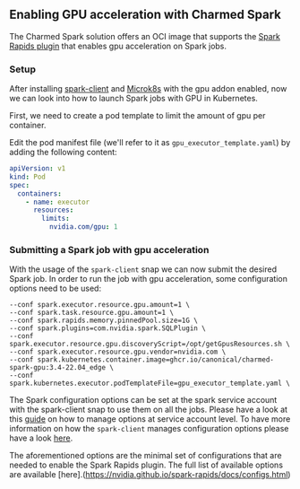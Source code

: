 ## Enabling GPU acceleration with Charmed Spark

The Charmed Spark solution offers an OCI image that supports the [Spark Rapids plugin](https://github.com/canonical/charmed-spark-rock/pkgs/container/charmed-spark-gpu) that enables gpu acceleration on Spark jobs.

### Setup

After installing [spark-client](https://snapcraft.io/spark-client) and [Microk8s](https://microk8s.io/) with the gpu addon enabled, now we can look into how to launch Spark jobs with GPU in Kubernetes.


First, we need to create a pod template to limit the amount of gpu per container.

Edit the pod manifest file (we'll refer to it as ```gpu_executor_template.yaml```) by adding the following content:

```yaml
apiVersion: v1
kind: Pod
spec:
  containers:
    - name: executor
      resources:
        limits:
          nvidia.com/gpu: 1
```

### Submitting  a Spark job with gpu acceleration

With the usage of the `spark-client` snap we can now submit the desired Spark job. 
In order to run the job with gpu acceleration, some configuration options need to be used:

```shell
--conf spark.executor.resource.gpu.amount=1 \
--conf spark.task.resource.gpu.amount=1 \
--conf spark.rapids.memory.pinnedPool.size=1G \
--conf spark.plugins=com.nvidia.spark.SQLPlugin \
--conf spark.executor.resource.gpu.discoveryScript=/opt/getGpusResources.sh \
--conf spark.executor.resource.gpu.vendor=nvidia.com \
--conf spark.kubernetes.container.image=ghcr.io/canonical/charmed-spark-gpu:3.4-22.04_edge \
--conf spark.kubernetes.executor.podTemplateFile=gpu_executor_template.yaml \
```

The Spark configuration options can be set at the spark service account with the spark-client snap to use them on all the jobs. Please have a look at this [guide](https://discourse.charmhub.io/t/spark-client-snap-how-to-manage-spark-accounts/8959) on how to manage options at service account level. To have more information on how the `spark-client` manages configuration options please have a look [here](https://discourse.charmhub.io/t/spark-client-snap-explanation-hierarchical-configuration-handling/8956). 


The aforementioned options are the minimal set of configurations that are needed to enable the Spark Rapids plugin. The full list of available options are available [here].(https://nvidia.github.io/spark-rapids/docs/configs.html)